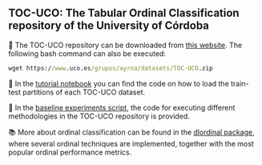 ## TOC-UCO: The Tabular Ordinal Classification repository of the University of Córdoba

:link: The TOC-UCO repository can be downloaded from [this website](https://www.uco.es/grupos/ayrna/tocuco). The following bash command can also be executed:

```bat 
wget https://www.uco.es/grupos/ayrna/datasets/TOC-UCO.zip
```



:closed_book: In the [tutorial notebook](https://github.com/ayrna/tocuco/blob/main/tutorial.ipynb) you can find the code on how to load the train-test partitions of each TOC-UCO dataset.

:blue_book: In the [baseline experiments script](https://github.com/ayrna/tocuco/blob/main/baseline_experiments.py), the code for executing different methodologies in the TOC-UCO repository is provided.

:books: More about ordinal classification can be found in the [dlordinal package](https://github.com/ayrna/dlordinal), where several ordinal techniques are implemented, together with the most popular ordinal performance metrics.
